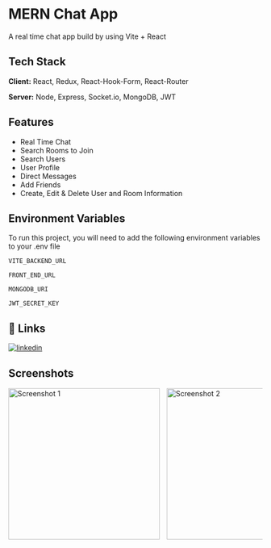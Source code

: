 # MERN Chat App

A real time chat app build by using Vite + React


## Tech Stack

**Client:** React, Redux, React-Hook-Form, React-Router

**Server:** Node, Express, Socket.io, MongoDB, JWT


## Features

- Real Time Chat
- Search Rooms to Join
- Search Users
- User Profile
- Direct Messages
- Add Friends
- Create, Edit & Delete User and Room Information



## Environment Variables

To run this project, you will need to add the following environment variables to your .env file

`VITE_BACKEND_URL`

`FRONT_END_URL`

`MONGODB_URI`

`JWT_SECRET_KEY`


## 🔗 Links
[![linkedin](https://img.shields.io/badge/linkedin-0A66C2?style=for-the-badge&logo=linkedin&logoColor=white)](https://www.linkedin.com/in/ashishkumarvaish)


## Screenshots

<div style="white-space: nowrap; overflow-x: auto;">
  <img src="https://i.imgur.com/3RGs7Xd.jpg" style="display: inline-block; width: 300px; margin-right: 10px;" alt="Screenshot 1">
  <img src="https://i.imgur.com/zezGmAJ.jpg" style="display: inline-block; width: 300px; margin-right: 10px;" alt="Screenshot 2">
  <img src="https://i.imgur.com/NsyXmSa.jpg" style="display: inline-block; width: 300px; margin-right: 10px;" alt="Screenshot 3">
  <img src="https://i.imgur.com/Vtw7a0M.jpg" style="display: inline-block; width: 300px; margin-right: 10px;" alt="Screenshot 4">
  <img src="https://i.imgur.com/0HpybE9.jpg" style="display: inline-block; width: 300px; margin-right: 10px;" alt="Screenshot 5">
</div>
